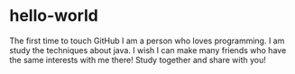 # hello-world
The first time to touch GitHub
I am a person who loves programming.
I am study the techniques about java.
I wish I can make many friends who have the same interests with me there!
Study together and share with you!
